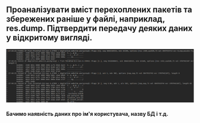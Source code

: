 ## Проаналізувати вміст перехоплених пакетів та збережених раніше у файлі, наприклад, res.dump. Підтвердити передачу деяких даних у відкритому вигляді.
![Alt text](img/image-17.png)
#### Бачимо наявність даних про ім'я користувача, назву БД і т.д.
